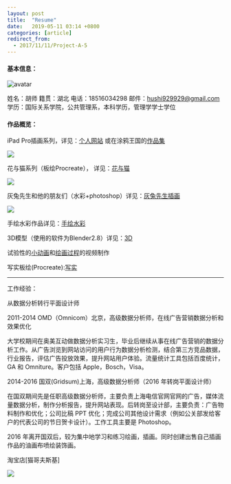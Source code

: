 ```yaml
---
layout: post
title:  "Resume"
date:   2019-05-11 03:14 +0800
categories: [article]
redirect_from:
  - 2017/11/11/Project-A-5
---
```


#### 基本信息：

<img src="http://wx1.sinaimg.cn/large/698f3196gy1g2yu5qluh1j203c03cmx6.jpg" alt="avatar" style="margin-left: 0;">


姓名：胡师
籍贯：湖北
电话：18516034298
邮件：hushi929929@gmail.com
学历：国际关系学院，公共管理系，本科学历，管理学学士学位


#### 作品概览：

iPad Pro插画系列，详见：[个人网站]( https://hushi929.github.io/drawing/DailyPracticeInFeb) 或在涂鸦王国的[作品集](https://www.gracg.com/hushi)

![](http://wx4.sinaimg.cn/mw690/698f3196gy1g2yu6ilpxhj21ay0bqwtb.jpg)

花与猫系列（板绘Procreate）， 详见：[花与猫](https://hushi929.github.io/drawing/FlowersAndCats)   

![](http://wx1.sinaimg.cn/mw690/698f3196gy1g2yu5jwk70j21jq0ap4h4.jpg)

灰兔先生和他的朋友们（水彩+photoshop）详见：[灰兔先生插画]( https://hushi929.github.io/drawing/Mr.GreyRabbitIllustration)

![](http://wx3.sinaimg.cn/mw690/698f3196gy1g2yu5jxsilj21850cdgyr.jpg)

手绘水彩作品详见：[手绘水彩](https://hushi929.github.io/drawing/WatercolorThirdPeriod)

3D模型（使用的软件为Blender2.8）详见：[3D](https://hushi929.github.io/drawing/ArtProjectForthPeriod)

试验性的[小动画](https://hushi929.github.io/video/Animations)和[绘画过程](https://hushi929.github.io/video/Video)的视频制作

写实板绘(Procreate):[写实](https://hushi929.github.io/drawing/PracticeInMarch)



------



工作经验：

从数据分析转行平面设计师

2011-2014 OMD（Omnicom）北京，高级数据分析师，在线广告营销数据分析和效果优化

大学校期间在奥美互动做数据分析实习生，毕业后继续从事在线广告营销的数据分析工作。从广告浏览到网站访问的用户行为数据分析检测，结合第三方竞品数据，行业报告，评估广告投放效果，提升网站用户体验。流量统计工具包括百度统计，GA 和 Omniture。客户包括 Apple，Bosch，Visa。

2014-2016 国双(Gridsum)上海，高级数据分析师（2016 年转岗平面设计师）

在国双期间先是任职高级数据分析师，主要负责上海电信官网官网的广告，媒体流量数据分析，制作分析报告，提升网站表现。后转岗至设计部，主要负责：广告物料制作和优化；公司比稿 PPT 优化；完成公司其他设计需求（例如公关部发给客户的代表公司的节日贺卡设计）。工作工具主要是 Photoshop。

2016 年离开国双后，较为集中地学习和练习绘画，插画。同时创建出售自己插画作品的油画布喷绘装饰画。

淘宝店[猫哥夫斯基] 

![](http://wx4.sinaimg.cn/mw690/698f3196gy1g2yu5dezikj21gu0u07wi.jpg)







